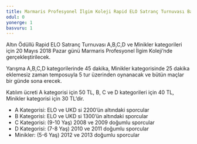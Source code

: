 ```yaml
---
title: Marmaris Profesyonel İlgim Koleji Rapid ELO Satranç Turnuvası Başlıyor!
odul: 0
yonerge: 1
basvuru: 1
---
```


Altın Ödüllü Rapid ELO Satranç Turnuvası A,B,C,D ve Minikler kategorileri için 20 Mayıs 2018 Pazar günü Marmaris Profesyonel İlgim Koleji’nde gerçekleştirilecek.

Yarışma A,B,C,D kategorilerinde 45 dakika, Minikler kategorisinde 25 dakika eklemesiz zaman temposuyla 5 tur üzerinden oynanacak ve bütün maçlar bir günde sona erecek.

Katılım ücreti A kategorisi için 50 TL, B, C ve D kategorileri için 40 TL, Minikler kategorisi için 30 TL’dir.

* A Kategorisi: ELO ve UKD si 2200’ün altındaki sporcular
* B Kategorisi: ELO ve UKD si 1300’ün altındaki sporcular
* C Kategorisi: (9-10 Yaş) 2008 ve 2009 doğumlu sporcular
* D Kategorisi: (7-8 Yaş) 2010 ve 2011 doğumlu sporcular
* Minikler: (5-6 Yaş) 2012 ve 2013 doğumlu sporcular
